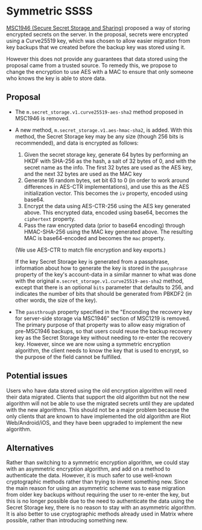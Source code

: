 # Symmetric SSSS

[MSC1946 (Secure Secret Storage and
Sharing)](https://github.com/matrix-org/matrix-doc/pull/1946) proposed a way of
storing encrypted secrets on the server.  In the proposal, secrets were
encrypted using a Curve25519 key, which was chosen to allow easier migration
from key backups that we created before the backup key was stored using it.

However this does not provide any guarantees that data stored using the
proposal came from a trusted source.  To remedy this, we propose to change the
encryption to use AES with a MAC to ensure that only someone who knows the key
is able to store data.

## Proposal

* The `m.secret_storage.v1.curve25519-aes-sha2` method proposed in MSC1946 is
  removed.

* A new method, `m.secret_storage.v1.aes-hmac-sha2`, is added.  With this
  method, the Secret Storage key may be any size (though 256 bits is
  recommended), and data is encrypted as follows:

  1. Given the secret storage key, generate 64 bytes by performing an HKDF with
     SHA-256 as the hash, a salt of 32 bytes of 0, and with the secret name as
     the info.  The first 32 bytes are used as the AES key, and the next 32 bytes
     are used as the MAC key
  2. Generate 16 random bytes, set bit 63 to 0 (in order to work around
     differences in AES-CTR implementations), and use this as the AES
     initialization vector.  This becomes the `iv` property, encoded using base64.
  3. Encrypt the data using AES-CTR-256 using the AES key generated above.  This
     encrypted data, encoded using base64, becomes the `ciphertext` property.
  4. Pass the raw encrypted data (prior to base64 encoding) through HMAC-SHA-256
     using the MAC key generated above.  The resulting MAC is base64-encoded and
     becomes the `mac` property.

  (We use AES-CTR to match file encryption and key exports.)

  If the key Secret Storage key is generated from a passphrase, information
  about how to generate the key is stored in the `passphrase` property of the
  key's account-data in a similar manner to what was done with the original
  `m.secret_storage.v1.curve25519-aes-sha2` method, except that there is an
  optional `bits` parameter that defaults to 256, and indicates the number of
  bits that should be generated from PBKDF2 (in other words, the size of the
  key).

* The `passthrough` property specified in the "Enconding the recovery key for
  server-side storage via MSC1946" section of MSC1219 is removed.  The primary
  purpose of that property was to allow easy migration of pre-MSC1946 backups,
  so that users could reuse the backup recovery key as the Secret Storage key
  without needing to re-enter the recovery key.  However, since we are now
  using a symmetric encryption algorithm, the client needs to know the key that
  is used to encrypt, so the purpose of the field cannot be fulfilled.


## Potential issues

Users who have data stored using the old encryption algorithm will need their
data migrated.  Clients that support the old algorithm but not the new
algorithm will not be able to use the migrated secrets until they are updated
with the new algorithms.  This should not be a major problem because the only
clients that are known to have implemented the old algorithm are Riot
Web/Android/iOS, and they have been upgraded to implement the new algorithm.


## Alternatives

Rather than switching to a symmetric encryption algorithm, we could stay with
an asymmetric encryption algorithm, and add on a method to authenticate the
data.  However, it is much safer to use well-known cryptographic methods rather
than trying to invent something new.  Since the main reason for using an
asymmetric scheme was to ease migration from older key backups without
requiring the user to re-enter the key, but this is no longer possible due to
the need to authenticate the data using the Secret Storage key, there is no
reason to stay with an asymmetric algorithm.  It is also better to use
cryptographic methods already used in Matrix where possible, rather than
introducing something new.
